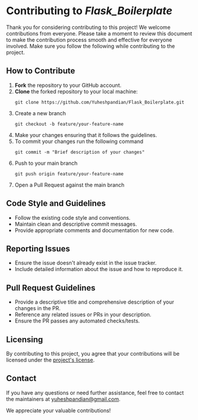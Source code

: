 # Contributing to _**Flask_Boilerplate**_

Thank you for considering contributing to this project! We welcome contributions from everyone. Please take a moment to review this document to make the contribution process smooth and effective for everyone involved. Make sure you follow the following while contributing to the project.

## How to Contribute

1. **Fork** the repository to your GitHub account.
2. **Clone** the forked repository to your local machine:
   ```
   git clone https://github.com/Yuheshpandian/Flask_Boilerplate.git
   ```
4. Create a new branch
   ```
   git checkout -b feature/your-feature-name
   ```
5. Make your changes ensuring that it follows the guidelines.
6. To commit your changes run the following command
   ```
   git commit -m "Brief description of your changes"
   ```
7. Push to your main branch
   ```
   git push origin feature/your-feature-name

   ```
8. Open a Pull Request against the main branch


## Code Style and Guidelines

- Follow the existing code style and conventions.
- Maintain clean and descriptive commit messages.
- Provide appropriate comments and documentation for new code.

## Reporting Issues

- Ensure the issue doesn't already exist in the issue tracker.
- Include detailed information about the issue and how to reproduce it.

## Pull Request Guidelines

- Provide a descriptive title and comprehensive description of your changes in the PR.
- Reference any related issues or PRs in your description.
- Ensure the PR passes any automated checks/tests.

## Licensing

By contributing to this project, you agree that your contributions will be licensed under the [project's license](LICENSE).

## Contact

If you have any questions or need further assistance, feel free to contact the maintainers at [yuheshpandian@gmail.com](mailto:yuheshpandian@gmail.com).

We appreciate your valuable contributions!



